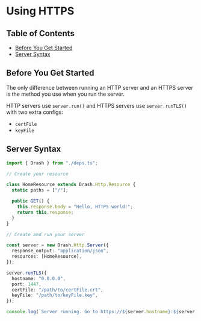 # Using HTTPS

## Table of Contents

- [Before You Get Started](#before-you-get-started)
- [Server Syntax](#server-syntax)

## Before You Get Started

The only difference between running an HTTP server and an HTTPS server is the
method you use when you run the server.

HTTP servers use `server.run()` and HTTPS servers use `server.runTLS()` with two
extra configs:

- `certFile`
- `keyFile`

## Server Syntax

```typescript
import { Drash } from "./deps.ts";

// Create your resource

class HomeResource extends Drash.Http.Resource {
  static paths = ["/"];

  public GET() {
    this.response.body = "Hello, HTTPS world!";
    return this.response;
  }
}

// Create and run your server

const server = new Drash.Http.Server({
  response_output: "application/json",
  resources: [HomeResource],
});

server.runTLS({
  hostname: "0.0.0.0",
  port: 1447,
  certFile: "/path/to/certFile.crt",
  keyFile: "/path/to/keyFile.key",
});

console.log(`Server running. Go to https://${server.hostname}:${server.port}.`);
```

